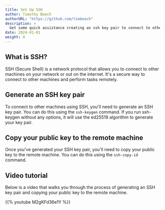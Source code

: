 ```yaml
---
title: Set Up SSH
author: Timothy Beach
authorURL: "https://github.com/timbeach"
description: >
  Get some quick assistance creating an ssh key pair to connect to other machines on your network or out on the internet.
date: 2024-01-01
weight: 4
---
```


## What is SSH?

SSH (Secure Shell) is a network protocol that allows you to connect to other machines on your network or out on the internet. It's a secure way to connect to other machines and perform tasks remotely.

## Generate an SSH key pair

To connect to other machines using SSH, you'll need to generate an SSH key pair. You can do this using the `ssh-keygen` command. If you run ssh-keygen without any options, it will use the ed25519 algorithm to generate your key pair.

## Copy your public key to the remote machine

Once you've generated your SSH key pair, you'll need to copy your public key to the remote machine. You can do this using the `ssh-copy-id` command.

## Video tutorial

Below is a video that walks you through the process of generating an SSH key pair and copying your public key to the remote machine.

{{% youtube M2gKFd36e1Y %}}
